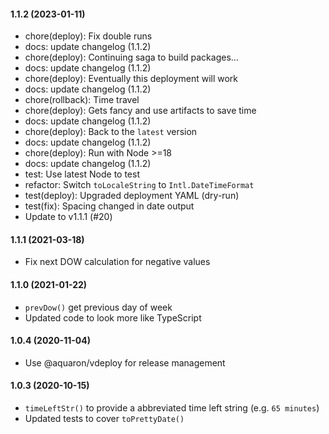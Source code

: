 #### 1.1.2 (2023-01-11)

- chore(deploy): Fix double runs
- docs: update changelog (1.1.2)
- chore(deploy): Continuing saga to build packages...
- docs: update changelog (1.1.2)
- chore(deploy): Eventually this deployment will work
- docs: update changelog (1.1.2)
- chore(rollback): Time travel
- chore(deploy): Gets fancy and use artifacts to save time
- docs: update changelog (1.1.2)
- chore(deploy): Back to the `latest` version
- docs: update changelog (1.1.2)
- chore(deploy): Run with Node >=18
- docs: update changelog (1.1.2)
- test: Use latest Node to test
- refactor: Switch `toLocaleString` to `Intl.DateTimeFormat`
- test(deploy): Upgraded deployment YAML (dry-run)
- test(fix): Spacing changed in date output
- Update to v1.1.1 (#20)

#### 1.1.1 (2021-03-18)
- Fix next DOW calculation for negative values

#### 1.1.0 (2021-01-22)
- `prevDow()` get previous day of week
- Updated code to look more like TypeScript

#### 1.0.4 (2020-11-04)
- Use @aquaron/vdeploy for release management

#### 1.0.3 (2020-10-15)
- `timeLeftStr()` to provide a abbreviated time left string (e.g. `65 minutes`)
- Updated tests to cover `toPrettyDate()`

